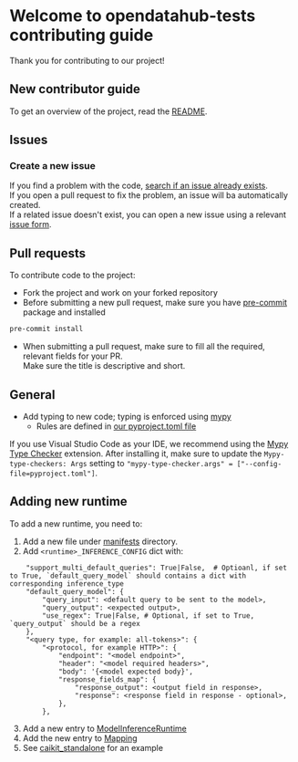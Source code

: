 # Welcome to opendatahub-tests contributing guide

Thank you for contributing to our project!  

## New contributor guide

To get an overview of the project, read the [README](README.md).

## Issues

### Create a new issue

If you find a problem with the code, [search if an issue already exists](https://github.com/opendatahub-io/opendatahub-tests/issues).  
If you open a pull request to fix the problem, an issue will ba automatically created.  
If a related issue doesn't exist, you can open a new issue using a relevant [issue form](https://github.com/opendatahub-io/opendatahub-tests/issues/new/choose).

## Pull requests

To contribute code to the project:

- Fork the project and work on your forked repository
- Before submitting a new pull request, make sure you have [pre-commit](https://pre-commit.com/) package and installed

```bash
pre-commit install
```

- When submitting a pull request, make sure to fill all the required, relevant fields for your PR.  
  Make sure the title is descriptive and short.

## General

- Add typing to new code; typing is enforced using [mypy](https://mypy-lang.org/)
  - Rules are defined in [our pyproject.toml file](//pyproject.toml#L10)

If you use Visual Studio Code as your IDE, we recommend using the [Mypy Type Checker](https://marketplace.visualstudio.com/items?itemName=ms-python.mypy-type-checker) extension.
After installing it, make sure to update the `Mypy-type-checkers: Args` setting
to `"mypy-type-checker.args" = ["--config-file=pyproject.toml"]`.


## Adding new runtime
To add a new runtime, you need to:  
1. Add a new file under [manifests](utilities/manifests) directory.
2. Add `<runtime>_INFERENCE_CONFIG` dict with:
```code
    "support_multi_default_queries": True|False,  # Optioanl, if set to True, `default_query_model` should contains a dict with corresponding inference_type
    "default_query_model": {
        "query_input": <default query to be sent to the model>,
        "query_output": <expected output>,
        "use_regex": True|False, # Optional, if set to True, `query_output` should be a regex
    },
    "<query type, for example: all-tokens>": {
        "<protocol, for example HTTP>": {
            "endpoint": "<model endpoint>",
            "header": "<model required headers>",
            "body": '{<model expected body}',
            "response_fields_map": {
                "response_output": <output field in response>,
                "response": <response field in response - optional>,
            },
        },
```
3. Add a new entry to [ModelInferenceRuntime](utilities.constants.ModelInferenceRuntime)
4. Add the new entry to [Mapping](utilities.constants.ModelInferenceRuntime.MAPPING)
5. See [caikit_standalone](utilities/manifests/caikit_standalone.py) for an example

